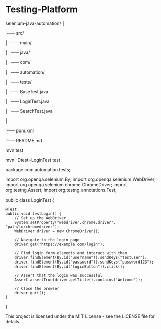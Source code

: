 # Testing-Platform
selenium-java-automation/
│

├── src/

│   └── main/

│       └── java/

│           └── com/

│               └── automation/

│                   └── tests/

│                       ├── BaseTest.java

│                       ├── LoginTest.java

│                       └── SearchTest.java

│

├── pom.xml

└── README.md

mvn test

mvn -Dtest=LoginTest test

package com.automation.tests;

import org.openqa.selenium.By;
import org.openqa.selenium.WebDriver;
import org.openqa.selenium.chrome.ChromeDriver;
import org.testng.Assert;
import org.testng.annotations.Test;

public class LoginTest {

    @Test
    public void testLogin() {
        // Set up the WebDriver
        System.setProperty("webdriver.chrome.driver", "path/to/chromedriver");
        WebDriver driver = new ChromeDriver();
        
        // Navigate to the login page
        driver.get("https://example.com/login");
        
        // Find login form elements and interact with them
        driver.findElement(By.id("username")).sendKeys("testuser");
        driver.findElement(By.id("password")).sendKeys("password123");
        driver.findElement(By.id("loginButton")).click();
        
        // Assert that the login was successful
        Assert.assertTrue(driver.getTitle().contains("Welcome"));

        // Close the browser
        driver.quit();
    }
}

This project is licensed under the MIT License - see the LICENSE file for details.
